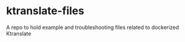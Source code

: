 # ktranslate-files
A repo to hold example and troubleshooting files related to dockerized Ktranslate
